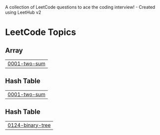 A collection of LeetCode questions to ace the coding interview! - Created using LeetHub v2
# LeetCode Topics
## Array
|  |
| ------- |
| [0001-two-sum](https://github.com/SawKunal/Leet/tree/master/0001-two-sum) |
## Hash Table
|  |
| ------- |
| [0001-two-sum](https://github.com/SawKunal/Leet/tree/master/0001-two-sum) |
## Hash Table
|  |
| ------- |
| [0124-binary-tree](https://github.com/SawKunal/Leet/tree/master/0124-binary-tree-maximum-path-sum)
<!---LeetCode Topics End-->
